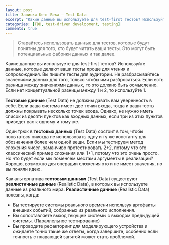 ```yaml
---
layout: post
title: Записки Кент Бека — Test Data
excerpt: "Какие данные вы используете для test-first тестов? Используйте данные, которые делают ваши тесты проще для чтения и сопровождения."
categories: [TDD, test-driven development, testing]
comments: true
---
```


> Старайтесь использовать данные для тестов, которые будут понятны для того, кто будет читать ваши тесты. Это могут быть потенциальные фабрики данных и так далее.

Какие данные вы используете для test-first тестов? Используйте данные, которые делают ваши тесты проще для чтения и сопровождения. Вы пишите тесты для аудитории. Не разбрасывайтесь значениями данных для того, только чтобы ими разбросаться. Если есть разница между значениями данных, то это должно быть осмысленно. Если нет концептуальной разницы между 1 и 2, то используйте 1.

<b>Тестовые данные</b> (Test Data) не должны давать вам уверенность в себе. Если ваша система имеет две точки входа, тогда и ваши тесты должны покрывать несколько точек входа. Однако, не нужно иметь список из десяти пунктов как входных данных, если три из этих пунктов приведет вас к одному и тому же.

Один трюк в <b>тестовых данных</b> (Test Data) состоит в том, чтобы попытаться никогда не использовать одну и ту же константу для обозначения более чем одной вещи. Если мы тестируем метод сложения чисел, заманчиво протестировать 2+2, потому что это классический пример сложения или 1+1, потому что это очень просто. 
Но что будет если мы поменяем местами аргументы в реализации? Хорошо, возможно для операции сложения это и не имеет значения, но вы поняли идею.

Как альтернатива <b>тестовым данным</b> (Test Data) существуют <b>реалистичные данные</b> (Realistic Data), в которых вы используете данные из реального мира. <b>Реалистичные данные</b> (Realistic Data) полезны, когда:

- Вы тестируете системы реального времени используя артефакты внешних событий, собранных из реального исполнения. 
- Вы сопоставляете выход текущей системы с выходом предыдущей системы. (Параллельное тестирование)
- Вы проводите рефакторинг для моделирующего устройства и ожидаете точно такие же ответы, когда завершите, особенно если точность с плавающей запятой может стать проблемой.
